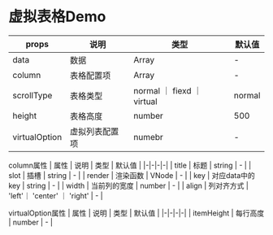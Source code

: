 # 虚拟表格Demo

| props | 说明 | 类型 | 默认值 |
| - | - | - | - |
| data | 数据 | Array | - |
| column | 表格配置项 | Array | - |
| scrollType | 表格类型 | normal ｜ fiexd ｜ virtual | normal |
| height | 表格高度 | number | 500 |
| virtualOption | 虚拟列表配置项 | numebr | - |

column属性
| 属性 | 说明 | 类型 | 默认值 |
|-|-|-|-|
| title | 标题 | string | - |
| slot | 插槽 | string | - |
| render | 渲染函数 | VNode | - |
| key | 对应data中的key | string | - |
| width | 当前列的宽度 | number | - |
| align | 列对齐方式 | 'left'｜ 'center' ｜ 'right' | - |

virtualOption属性
| 属性 | 说明 | 类型 | 默认值 |
|-|-|-|-|
| itemHeight | 每行高度 | number | - |

